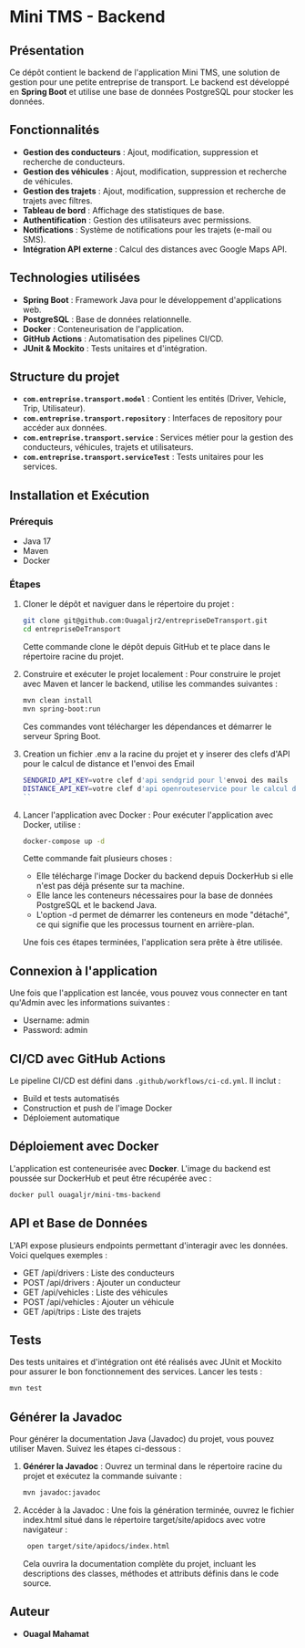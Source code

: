# Mini TMS - Backend

## Présentation
Ce dépôt contient le backend de l'application Mini TMS, une solution de gestion pour une petite entreprise de transport. Le backend est développé en **Spring Boot** et utilise une base de données PostgreSQL pour stocker les données.

## Fonctionnalités

- **Gestion des conducteurs** : Ajout, modification, suppression et recherche de conducteurs.
- **Gestion des véhicules** : Ajout, modification, suppression et recherche de véhicules.
- **Gestion des trajets** : Ajout, modification, suppression et recherche de trajets avec filtres.
- **Tableau de bord** : Affichage des statistiques de base.
- **Authentification** : Gestion des utilisateurs avec permissions.
- **Notifications** : Système de notifications pour les trajets (e-mail ou SMS).
- **Intégration API externe** : Calcul des distances avec Google Maps API.

## Technologies utilisées

- **Spring Boot** : Framework Java pour le développement d'applications web.
- **PostgreSQL** : Base de données relationnelle.
- **Docker** : Conteneurisation de l'application.
- **GitHub Actions** : Automatisation des pipelines CI/CD.
- **JUnit & Mockito** : Tests unitaires et d'intégration.

## Structure du projet

- **`com.entreprise.transport.model`** : Contient les entités (Driver, Vehicle, Trip, Utilisateur).
- **`com.entreprise.transport.repository`** : Interfaces de repository pour accéder aux données.
- **`com.entreprise.transport.service`** : Services métier pour la gestion des conducteurs, véhicules, trajets et utilisateurs.
- **`com.entreprise.transport.serviceTest`** : Tests unitaires pour les services.

## Installation et Exécution
### Prérequis
- Java 17
- Maven
- Docker

### Étapes
1. Cloner le dépôt et naviguer dans le répertoire du projet :
   ```sh
   git clone git@github.com:Ouagaljr2/entrepriseDeTransport.git
   cd entrepriseDeTransport
   ```
   Cette commande clone le dépôt depuis GitHub et te place dans le répertoire racine du projet.

2. Construire et exécuter le projet localement :
   Pour construire le projet avec Maven et lancer le backend, utilise les commandes suivantes :
   ```sh
   mvn clean install
   mvn spring-boot:run
   ```  
   Ces commandes vont télécharger les dépendances et démarrer le serveur Spring Boot.
   
3.	Creation un fichier .env a la racine du projet et y inserer des clefs d'API pour le calcul de distance et l'envoi des Email
	```sh
	SENDGRID_API_KEY=votre clef d'api sendgrid pour l'envoi des mails
	DISTANCE_API_KEY=votre clef d'api openrouteservice pour le calcul de distance	
	``
4. Lancer l'application avec Docker :
   Pour exécuter l'application avec Docker, utilise :
   ```sh
   docker-compose up -d
   ```
   Cette commande fait plusieurs choses :
   -  Elle télécharge l'image Docker du backend depuis DockerHub si elle n'est pas déjà présente sur ta machine.
   -  Elle lance les conteneurs nécessaires pour la base de données PostgreSQL et le backend Java.
   -  L'option -d permet de démarrer les conteneurs en mode "détaché", ce qui signifie que les processus tournent en arrière-plan.

   Une fois ces étapes terminées, l'application sera prête à être utilisée.
##   Connexion à l'application
Une fois que l'application est lancée, vous pouvez vous connecter en tant qu'Admin avec les informations suivantes :

   -  Username: admin
   -  Password: admin

## CI/CD avec GitHub Actions
Le pipeline CI/CD est défini dans `.github/workflows/ci-cd.yml`. Il inclut :
- Build et tests automatisés
- Construction et push de l'image Docker
- Déploiement automatique

## Déploiement avec Docker
L'application est conteneurisée avec **Docker**. L'image du backend est poussée sur DockerHub et peut être récupérée avec :
```sh
docker pull ouagaljr/mini-tms-backend
```

## API et Base de Données
L'API expose plusieurs endpoints permettant d'interagir avec les données. Voici quelques exemples :

   -  GET /api/drivers : Liste des conducteurs
   -  POST /api/drivers : Ajouter un conducteur
   -  GET /api/vehicles : Liste des véhicules
   -  POST /api/vehicles : Ajouter un véhicule
   -  GET /api/trips : Liste des trajets

##   Tests
Des tests unitaires et d'intégration ont été réalisés avec JUnit et Mockito pour assurer le bon fonctionnement des services.
Lancer les tests :
   ```sh
   mvn test
   ```


## Générer la Javadoc
Pour générer la documentation Java (Javadoc) du projet, vous pouvez utiliser Maven. Suivez les étapes ci-dessous :
1. **Générer la Javadoc** :
   Ouvrez un terminal dans le répertoire racine du projet et exécutez la commande suivante :
   ```sh
   mvn javadoc:javadoc
   ```
2. Accéder à la Javadoc : Une fois la génération terminée, ouvrez le fichier index.html situé dans le répertoire target/site/apidocs avec votre navigateur :
   ```sh
    open target/site/apidocs/index.html
    ```
   Cela ouvrira la documentation complète du projet, incluant les descriptions des classes, méthodes et attributs définis dans le code source.



## Auteur
- **Ouagal Mahamat**
